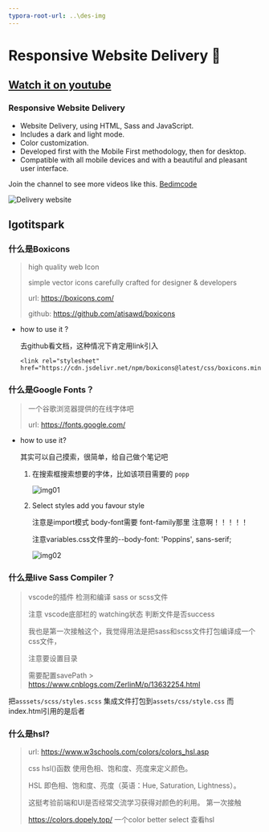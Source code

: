 ```yaml
---
typora-root-url: ..\des-img
---
```


# Responsive Website Delivery 🚚
## [Watch it on youtube](https://youtu.be/xOQU3YNHxJc)
### Responsive Website Delivery

- Website Delivery, using HTML, Sass and JavaScript.
- Includes a dark and light mode.
- Color customization.
- Developed first with the Mobile First methodology, then for desktop.
- Compatible with all mobile devices and with a beautiful and pleasant user interface.

Join the channel to see more videos like this. [Bedimcode](https://www.youtube.com/c/Bedimcode)

![Delivery website](/preview.png)





## Igotitspark

### 什么是Boxicons

> high quality web Icon
>
> simple vector icons carefully crafted for designer & developers
>
> url: https://boxicons.com/
>
> github: https://github.com/atisawd/boxicons

- how to use it ?

  去github看文档，这种情况下肯定用link引入

  ```
  <link rel="stylesheet" href="https://cdn.jsdelivr.net/npm/boxicons@latest/css/boxicons.min.css">
  ```

  

### 什么是Google Fonts？

>一个谷歌浏览器提供的在线字体吧
>
>url: https://fonts.google.com/

- how to use it?

  其实可以自己摸索，很简单，给自己做个笔记吧

  1. 在搜索框搜索想要的字体，比如该项目需要的 `popp`

     ![img01](/01.png)

  2. Select styles add you favour style

     注意是import模式 body-font需要 font-family那里 注意啊！！！！！

     注意variables.css文件里的--body-font: 'Poppins', sans-serif;

     ![img02](/02.png)

### 什么是live Sass Compiler？

> vscode的插件 检测和编译 sass or scss文件
>
> 注意 vscode底部栏的 watching状态 判断文件是否success
>
> 我也是第一次接触这个，我觉得用法是把sass和scss文件打包编译成一个css文件，
>
> 注意要设置目录
>
> 需要配置savePath > https://www.cnblogs.com/ZerlinM/p/13632254.html

把`asssets/scss/styles.scss` 集成文件打包到`assets/css/style.css` 而index.html引用的是后者



### 什么是hsl?

> url: https://www.w3schools.com/colors/colors_hsl.asp
>
> css hsl()函数 使用色相、饱和度、亮度来定义颜色。
>
> HSL 即色相、饱和度、亮度（英语：Hue, Saturation, Lightness）。
>
> 这挺考验前端和UI是否经常交流学习获得对颜色的利用。 第一次接触
>
> https://colors.dopely.top/  一个color better select 查看hsl



